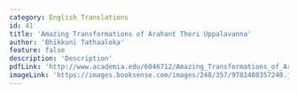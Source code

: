 ```yaml
---
category: English Translations
id: 41
title: 'Amazing Transformations of Arahant Theri Uppalavanna'
author: 'Bhikkuni Tathaaloka'
feature: false
description: 'Description'
pdfLink: 'http://www.academia.edu/6046712/Amazing_Transformations_of_Arahant_Theri_Uppalavanna'
imageLink: 'https://images.booksense.com/images/248/357/9781408357248.jpg'
---
```

